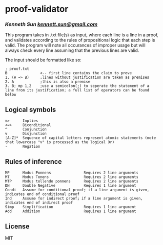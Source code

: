 # proof-validator
### _Kenneth Sun <kennett.sun@gmail.com>_

This program takes in .txt file(s) as input, where each line is a line in a proof, and validates according to the rules of propositional logic that each step is valid.
The program will note all occurances of improper usage but will always check every line assuming that the previous lines are valid.

The input should be formatted like so:

``` text
; proof.txt
B               <-- first line contains the claim to prove
1. (A => B)     ;lines without justification are taken as premises
2. A            ;this is also a premise
3. B; mp 1,2    ;use a semicolon(;) to seperate the statement of a line from its justification; a full list of operators can be found below

```


## Logical symbols

``` text
=>      Implies
<=>     Biconditional
^       Conjunction
v       Disjunction
[A-Z]*  Sequence of capital letters represent atomic statements (note that lowercase "v" is processed as the logical Or)
-       Negation
```
## Rules of inference

``` text
MP      Modus Ponnens               Requires 2 line arguments
MT      Modus Tonens                Requires 2 line arguments
MTP     Modus tollendo ponnens      Requires 2 line arguments
DN      Double Negative             Requires 1 line argument
Condi   Assume for conditional proof; if a line argument is given, indicates end of conditional proof
Ind     Assume for indirect proof; if a line argument is given, indicates end of indirect proof
Simp    Simplification              Requires 1 line argument
Add     Addition                    Requires 1 line argument
```

## License
MIT
